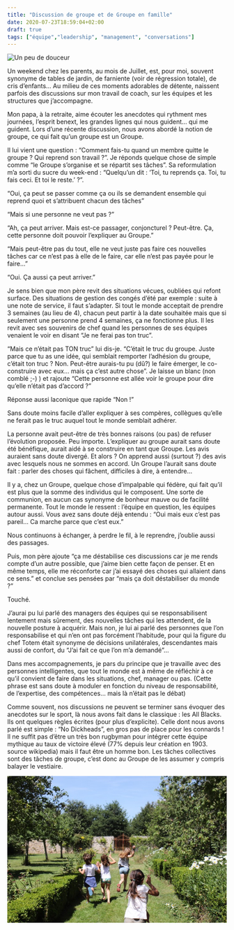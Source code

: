 ```yaml
---
title: "Discussion de groupe et de Groupe en famille"
date: 2020-07-23T18:59:04+02:00
draft: true
tags: ["équipe","leadership", "management", "conversations"]
---
```


![Un peu de douceur](début.jpeg)

Un weekend chez les parents, au mois de Juillet, est, pour moi, souvent synonyme de tables de jardin, de farniente (voir de régression totale), de cris d’enfants… Au milieu de ces moments adorables de détente, naissent parfois des discussions sur mon travail de coach, sur les équipes et les structures que j’accompagne.

Mon papa, à la retraite, aime écouter les anecdotes qui rythment mes journées, l’esprit benext, les grandes lignes qui nous guident… qui me guident. Lors d’une récente discussion, nous avons abordé la notion de groupe, ce qui fait qu’un groupe est un Groupe.

Il lui vient une question : “Comment fais-tu quand un membre quitte le groupe ? Qui reprend son travail ?”. Je réponds quelque chose de simple comme “le Groupe s’organise et se répartit ses tâches”. Sa reformulation m’a sorti du sucre du week-end : “Quelqu’un dit : ‘Toi, tu reprends ça. Toi, tu fais ceci. Et toi le reste.’ ?”.

“Oui, ça peut se passer comme ça ou ils se demandent ensemble qui reprend quoi et s’attribuent chacun des tâches”

“Mais si une personne ne veut pas ?”

“Ah, ça peut arriver. Mais est-ce passager, conjoncturel ? Peut-être. Ça, cette personne doit pouvoir l’expliquer au Groupe.”

“Mais peut-être pas du tout, elle ne veut juste pas faire ces nouvelles tâches car ce n’est pas à elle de le faire, car elle n’est pas payée pour le faire…”

“Oui. Ça aussi ça peut arriver.”

Je sens bien que mon père revit des situations vécues, oubliées qui refont surface. Des situations de gestion des congés d’été par exemple : suite à une note de service, il faut s’adapter. Si tout le monde acceptait de prendre 3 semaines (au lieu de 4), chacun peut partir à la date souhaitée mais que si seulement une personne prend 4 semaines, ça ne fonctionne plus. Il les revit avec ses souvenirs de chef quand les personnes de ses équipes venaient le voir en disant “Je ne ferai pas ton truc”.

“Mais ce n’était pas TON truc” lui dis-je. “C’était le truc du groupe. Juste parce que tu as une idée, qui semblait remporter l’adhésion du groupe, c’était ton truc ? Non. Peut-être aurais-tu pu (dû?) le faire émerger, le co-construire avec eux… mais ça c’est autre chose”. Je laisse un blanc (non comblé ;-) ) et rajoute “Cette personne est allée voir le groupe pour dire qu’elle n’était pas d’accord ?”

Réponse aussi laconique que rapide “Non !”

Sans doute moins facile d’aller expliquer à ses compères, collègues qu’elle ne ferait pas le truc auquel tout le monde semblait adhérer.

La personne avait peut-être de très bonnes raisons (ou pas) de refuser l’évolution proposée. Peu importe. L’expliquer au groupe aurait sans doute été bénéfique, aurait aidé à se construire en tant que Groupe. Les avis auraient sans doute divergé. Et alors ? On apprend aussi (surtout ?) des avis avec lesquels nous ne sommes en accord. Un Groupe l’aurait sans doute fait : parler des choses qui fâchent, difficiles à dire, à entendre…

Il y a, chez un Groupe, quelque chose d’impalpable qui fédère, qui fait qu’il est plus que la somme des individus qui le composent. Une sorte de communion, en aucun cas synonyme de bonheur mauve ou de facilité permanente. Tout le monde le ressent : l’équipe en question, les équipes autour aussi. Vous avez sans doute déjà entendu : “Oui mais eux c’est pas pareil… Ca marche parce que c’est eux.”

Nous continuons à échanger, à perdre le fil, à le reprendre, j’oublie aussi des passages.

Puis, mon père ajoute “ça me déstabilise ces discussions car je me rends compte d’un autre possible, que j’aime bien cette façon de penser. Et en même temps, elle me réconforte car j’ai essayé des choses qui allaient dans ce sens.” et conclue ses pensées par “mais ça doit déstabiliser du monde ?”

Touché.

J’aurai pu lui parlé des managers des équipes qui se responsabilisent lentement mais sûrement, des nouvelles tâches qui les attendent, de la nouvelle posture à acquérir. Mais non, je lui ai parlé des personnes que l’on responsabilise et qui n’en ont pas forcément l’habitude, pour qui la figure du chef Totem était synonyme de décisions unilatérales, descendantes mais aussi de confort, du “J’ai fait ce que l’on m’a demandé”…

Dans mes accompagnements, je pars du principe que je travaille avec des personnes intelligentes, que tout le monde est à même de réfléchir à ce qu’il convient de faire dans les situations, chef, manager ou pas. (Cette phrase est sans doute à moduler en fonction du niveau de responsabilité, de l’expertise, des compétences… mais là n’était pas le débat)

Comme souvent, nos discussions ne peuvent se terminer sans évoquer des anecdotes sur le sport, là nous avons fait dans le classique : les All Blacks. Ils ont quelques règles écrites (pour plus d’explicite). Celle dont nous avons parlé est simple : “No Dickheads”, en gros pas de place pour les connards ! Il ne suffit pas d’être un très bon rugbyman pour intégrer cette équipe mythique au taux de victoire élevé (77% depuis leur création en 1903. source wikipedia) mais il faut être un homme bon. Les tâches collectives sont des tâches de groupe, c’est donc au Groupe de les assumer y compris balayer le vestiaire.

![Au revoir](fin.jpeg)